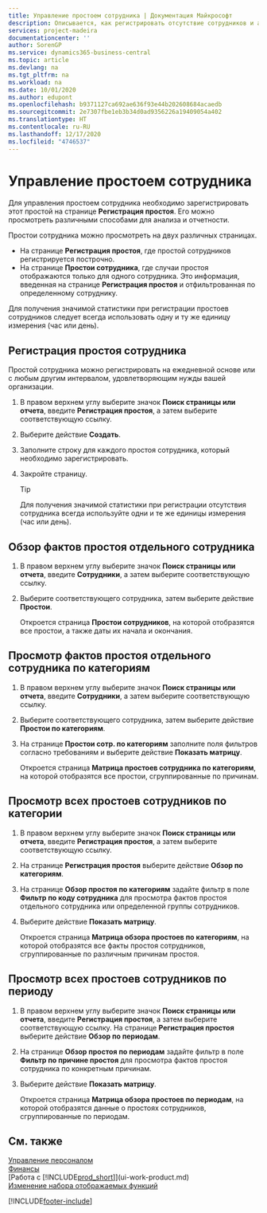 ```yaml
---
title: Управление простоем сотрудника | Документация Майкрософт
description: Описывается, как регистрировать отсутствие сотрудников и анализировать статистику отсутствия.
services: project-madeira
documentationcenter: ''
author: SorenGP
ms.service: dynamics365-business-central
ms.topic: article
ms.devlang: na
ms.tgt_pltfrm: na
ms.workload: na
ms.date: 10/01/2020
ms.author: edupont
ms.openlocfilehash: b9371127ca692ae636f93e44b202608684acaedb
ms.sourcegitcommit: 2e7307fbe1eb3b34d0ad9356226a19409054a402
ms.translationtype: HT
ms.contentlocale: ru-RU
ms.lasthandoff: 12/17/2020
ms.locfileid: "4746537"
---
```

# <a name="manage-employee-absence"></a>Управление простоем сотрудника
Для управления простоем сотрудника необходимо зарегистрировать этот простой на странице **Регистрация простоя**. Его можно просмотреть различными способами для анализа и отчетности.

Простои сотрудника можно просмотреть на двух различных страницах.

* На странице **Регистрация простоя**, где простой сотрудников регистрируется построчно.
* На странице **Простои сотрудника**, где случаи простоя отображаются только для одного сотрудника. Это информация, введенная на странице **Регистрация простоя** и отфильтрованная по определенному сотруднику.

Для получения значимой статистики при регистрации простоев сотрудников следует всегда использовать одну и ту же единицу измерения (час или день).

## <a name="to-register-employee-absence"></a>Регистрация простоя сотрудника
Простой сотрудника можно регистрировать на ежедневной основе или с любым другим интервалом, удовлетворяющим нужды вашей организации.

1. В правом верхнем углу выберите значок **Поиск страницы или отчета**, введите **Регистрация простоя**, а затем выберите соответствующую ссылку.
2. Выберите действие **Создать**.
3. Заполните строку для каждого простоя сотрудника, который необходимо зарегистрировать.
4. Закройте страницу.

    > [!Tip]
    > Для получения значимой статистики при регистрации отсутствия сотрудника всегда используйте одни и те же единицы измерения (час или день).

## <a name="to-view-an-individual-employees-absence"></a>Обзор фактов простоя отдельного сотрудника
1. В правом верхнем углу выберите значок **Поиск страницы или отчета**, введите **Сотрудники**, а затем выберите соответствующую ссылку.
2. Выберите соответствующего сотрудника, затем выберите действие **Простои**.

    Откроется страница **Простои сотрудников**, на которой отобразятся все простои, а также даты их начала и окончания.

## <a name="to-view-an-employees-absence-by-categories"></a>Просмотр фактов простоя отдельного сотрудника по категориям
1. В правом верхнем углу выберите значок **Поиск страницы или отчета**, введите **Сотрудники**, а затем выберите соответствующую ссылку.
2. Выберите соответствующего сотрудника, затем выберите действие **Простои по категориям**.
3. На странице **Простои сотр. по категориям** заполните поля фильтров согласно требованиям и выберите действие **Показать матрицу**.

    Откроется страница **Матрица простоев сотрудника по категориям**, на которой отобразятся все простои, сгруппированные по причинам.

## <a name="to-view-all-employee-absences-by-category"></a>Просмотр всех простоев сотрудников по категории
1. В правом верхнем углу выберите значок **Поиск страницы или отчета**, введите **Регистрация простоя**, а затем выберите соответствующую ссылку.
2. На странице **Регистрация простоя** выберите действие **Обзор по категориям**.
3. На странице **Обзор простоя по категориям** задайте фильтр в поле **Фильтр по коду сотрудника** для просмотра фактов простоя отдельного сотрудника или определенной группы сотрудников.
4. Выберите действие **Показать матрицу**.

    Откроется страница **Матрица обзора простоев по категориям**, на которой отобразятся все факты простоя сотрудников, сгруппированные по различным причинам простоя.

## <a name="to-view-all-employee-absences-by-period"></a>Просмотр всех простоев сотрудников по периоду
1. В правом верхнем углу выберите значок **Поиск страницы или отчета**, введите **Регистрация простоя**, а затем выберите соответствующую ссылку.
   На странице **Регистрация простоя** выберите действие **Обзор по периодам**.
2. На странице **Обзор простоя по периодам** задайте фильтр в поле **Фильтр по причине простоя** для просмотра фактов простоя сотрудника по конкретным причинам.
3. Выберите действие **Показать матрицу**.

    Откроется страница **Матрица обзора простоев по периодам**, на которой отобразятся данные о простоях сотрудников, сгруппированные по периодам.

## <a name="see-also"></a>См. также
[Управление персоналом](hr-manage-human-resources.md)  
[Финансы](finance.md)  
[Работа с [!INCLUDE[prod_short](includes/prod_short.md)]](ui-work-product.md)  
[Изменение набора отображаемых функций](ui-experiences.md)


[!INCLUDE[footer-include](includes/footer-banner.md)]